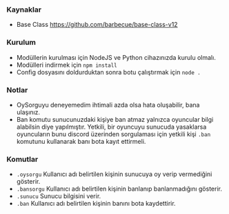 
### Kaynaklar

- Base Class https://github.com/barbecue/base-class-v12



### Kurulum

- Modüllerin kurulması için NodeJS ve Python cihazınızda kurulu olmalı.
- Modülleri indirmek için `npm install`
- Config dosyasını doldurduktan sonra botu çalıştırmak için `node .`



### Notlar

- OySorguyu deneyemedim ihtimali azda olsa hata oluşabilir, bana ulaşınız.
- Ban komutu sunucunuzdaki kişiye ban atmaz yalnızca oyuncular bilgi alabilsin diye yapılmıştır. Yetkili, bir oyuncuyu sunucuda yasaklarsa oyuncuların bunu discord üzerinden sorgulaması için yetkili kişi `.ban` komutunu kullanarak banı bota kayıt ettirmeli.

### Komutlar

- `.oysorgu` Kullanıcı adı belirtilen kişinin sunucuya oy verip vermediğini gösterir.
- `.bansorgu` Kullanıcı adı belirtilen kişinin banlanıp banlanmadığını gösterir.
- `.sunucu` Sunucu bilgisini verir.
- `.ban` Kullanıcı adı belirtilen kişinin banını bota kaydettirir.

